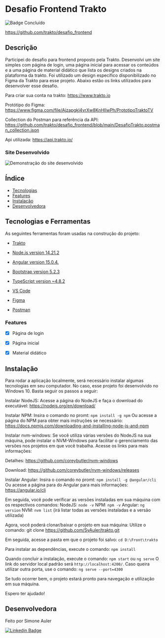 
# Desafio Frontend Trakto

![Badge Concluído](http://img.shields.io/static/v1?label=STATUS&message=Concluído&color=GREEN&style=for-the-badge)

https://github.com/trakto/desafio_frontend

## Descrição
Participei do desafio para frontend proposto pela Trakto. Desenvolvi um site simples com página de login, uma página inicial para acessar os conteúdos e a uma página de material didático que lista os designs criados na plataforma da trakto. Foi utilizado um design específico disponibilizado no Figma da Trakto para esse projeto. Abaixo estão os links utilizados para desenvolver esse desafio.

Para criar sua conta na trakto:
https://www.trakto.io

Protótipo do Figma:
https://www.figma.com/file/Ajzapgkl4vrXw8KnHlIwPh/PrototipoTraktoTV

Collection do Postman para referência da API:
https://github.com/trakto/desafio_frontend/blob/main/DesafioTrakto.postman_collection.json

Api utilizada:
https://api.trakto.io/


### Site Desenvolvido
![Demonstração do site desenvolvido](./src/assets/gif/trakto-app.gif)


## Índice
<!--ts-->
   * [Tecnologias](#tecnologias)
   * [Features](#features)
   * [Instalação](#instalacao)
   * [Desenvolvedora](#desenvolvedora)
<!--te-->

## Tecnologias e Ferramentas

As seguintes ferramentas foram usadas na construção do projeto:

- [Trakto](https://www.trakto.io/)
- [Node.js version 14.21.2](https://nodejs.org/en)
- [Angular version 15.0.4.](https://angular.io/)
- [Bootstrap version 5.2.3](https://getbootstrap.com/docs/5.0/getting-started/introduction/)
- [TypeScript version ~4.8.2](https://www.typescriptlang.org/)

- [VS Code](https://code.visualstudio.com/download)
- [Figma](https://www.figma.com/downloads/)
- [Postman](https://www.postman.com/downloads/)

### Features

- [x] Página de login
- [x] Página inicial
- [x] Material didático


## Instalação

Para rodar a aplicação localmente, será necessário instalar algumas tecnologias em seu computador. No caso, esse projeto foi desenvolvido no Windows 10. Basta seguir os passos a seguir:

Instalar NodeJS:
Acesse a página do NodeJS e faça o download do executável:
https://nodejs.org/en/download/

Instalar NPM:
Insira o comando no promt: `npm install -g npm`
Ou acesse a página do NPM para obter mais instruções se necessário:
https://docs.npmjs.com/downloading-and-installing-node-js-and-npm

Instalar nvm-windows:
Se você utiliza várias versões do NodeJS na sua máquina, pode instalar o NVM-Windows para facilitar o gerenciamento das versões nos projetos em que você trabalha. Acesse os links para mais informações:

Detalhes: https://github.com/coreybutler/nvm-windows

Download: https://github.com/coreybutler/nvm-windows/releases

Instalar Angular:
Insira o comando no promt: `npm install -g @angular/cli`
Ou acesse a página para do Angular para mais informações:
https://angular.io/cli

Em seguida, você pode verificar as versões instaladas em sua máquina com os respectivos comandos:
NodeJS: `node -v`
NPM: `npm -v`
Angular: `ng version`
NVM: `nvm list` (irá listar todas as versões instaladas e a versão utilizada)

Agora, você poderá clonar/baixar o projeto em sua máquina:
Utilize o comando: git clone https://github.com/SyAuler/trakto.git

Em seguida, acesse a pasta em que o projeto foi salvo: `cd D:\Front\trakto`

Para instalar as dependências, execute o comando: `npm install`

Quando concluir a instalação, execute o comando: `npm start` ou `ng serve`
O link do servidor local padrão será `http://localhost:4200/`. Caso queira utilizar outra porta, use o comando: `ng serve --port=4300`

Se tudo ocorrer bem, o projeto estará pronto para navegação e utilização em sua máquina.

Espero ter ajudado!

## Desenvolvedora

Feito por Simone Auler

[![Linkedin Badge](https://img.shields.io/badge/-Simone-blue?style=flat-square&logo=Linkedin&logoColor=white&link=https://www.linkedin.com/in/simone-auler/)](https://www.linkedin.com/in/simone-auler/)

